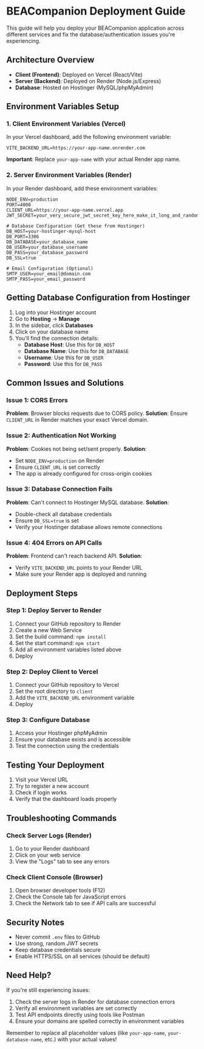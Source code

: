 # BEACompanion Deployment Guide

This guide will help you deploy your BEACompanion application across different services and fix the database/authentication issues you're experiencing.

## Architecture Overview

- **Client (Frontend)**: Deployed on Vercel (React/Vite)
- **Server (Backend)**: Deployed on Render (Node.js/Express)
- **Database**: Hosted on Hostinger (MySQL/phpMyAdmin)

## Environment Variables Setup

### 1. Client Environment Variables (Vercel)

In your Vercel dashboard, add the following environment variable:

```
VITE_BACKEND_URL=https://your-app-name.onrender.com
```

**Important**: Replace `your-app-name` with your actual Render app name.

### 2. Server Environment Variables (Render)

In your Render dashboard, add these environment variables:

```
NODE_ENV=production
PORT=4000
CLIENT_URL=https://your-app-name.vercel.app
JWT_SECRET=your_very_secure_jwt_secret_key_here_make_it_long_and_random

# Database Configuration (Get these from Hostinger)
DB_HOST=your-hostinger-mysql-host
DB_PORT=3306
DB_DATABASE=your_database_name
DB_USER=your_database_username
DB_PASS=your_database_password
DB_SSL=true

# Email Configuration (Optional)
SMTP_USER=your_email@domain.com
SMTP_PASS=your_email_password
```

## Getting Database Configuration from Hostinger

1. Log into your Hostinger account
2. Go to **Hosting** → **Manage**
3. In the sidebar, click **Databases**
4. Click on your database name
5. You'll find the connection details:
   - **Database Host**: Use this for `DB_HOST`
   - **Database Name**: Use this for `DB_DATABASE`
   - **Username**: Use this for `DB_USER`
   - **Password**: Use this for `DB_PASS`

## Common Issues and Solutions

### Issue 1: CORS Errors

**Problem**: Browser blocks requests due to CORS policy.
**Solution**: Ensure `CLIENT_URL` in Render matches your exact Vercel domain.

### Issue 2: Authentication Not Working

**Problem**: Cookies not being set/sent properly.
**Solution**:

- Set `NODE_ENV=production` on Render
- Ensure `CLIENT_URL` is set correctly
- The app is already configured for cross-origin cookies

### Issue 3: Database Connection Fails

**Problem**: Can't connect to Hostinger MySQL database.
**Solution**:

- Double-check all database credentials
- Ensure `DB_SSL=true` is set
- Verify your Hostinger database allows remote connections

### Issue 4: 404 Errors on API Calls

**Problem**: Frontend can't reach backend API.
**Solution**:

- Verify `VITE_BACKEND_URL` points to your Render URL
- Make sure your Render app is deployed and running

## Deployment Steps

### Step 1: Deploy Server to Render

1. Connect your GitHub repository to Render
2. Create a new Web Service
3. Set the build command: `npm install`
4. Set the start command: `npm start`
5. Add all environment variables listed above
6. Deploy

### Step 2: Deploy Client to Vercel

1. Connect your GitHub repository to Vercel
2. Set the root directory to `client`
3. Add the `VITE_BACKEND_URL` environment variable
4. Deploy

### Step 3: Configure Database

1. Access your Hostinger phpMyAdmin
2. Ensure your database exists and is accessible
3. Test the connection using the credentials

## Testing Your Deployment

1. Visit your Vercel URL
2. Try to register a new account
3. Check if login works
4. Verify that the dashboard loads properly

## Troubleshooting Commands

### Check Server Logs (Render)

1. Go to your Render dashboard
2. Click on your web service
3. View the "Logs" tab to see any errors

### Check Client Console (Browser)

1. Open browser developer tools (F12)
2. Check the Console tab for JavaScript errors
3. Check the Network tab to see if API calls are successful

## Security Notes

- Never commit `.env` files to GitHub
- Use strong, random JWT secrets
- Keep database credentials secure
- Enable HTTPS/SSL on all services (should be default)

## Need Help?

If you're still experiencing issues:

1. Check the server logs in Render for database connection errors
2. Verify all environment variables are set correctly
3. Test API endpoints directly using tools like Postman
4. Ensure your domains are spelled correctly in environment variables

Remember to replace all placeholder values (like `your-app-name`, `your-database-name`, etc.) with your actual values!
